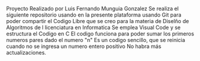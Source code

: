 Proyecto Realizado por Luis Fernando Munguia Gonzalez
Se realiza el siguiente repositorio usando en la presente plataforma usando Git 
para poder compartir el Codigo Libre que se creo para la materia de Diselño de Algoritmos 
de l licenciatura en Informatica
Se emplea Visual Code y se estructura el Codigo en C
El codigo funciona para poder sumar los primeros numeros pares dado el numero "n"
Es un codigo sencillo, que se reinicia cuando no se ingresa un numero entero positivo
No habra más actualizaciones.
